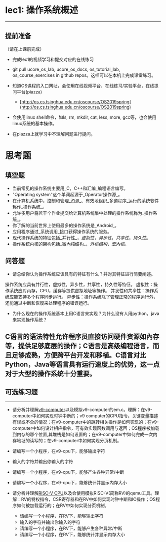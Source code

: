 # lec1: 操作系统概述

---

## **提前准备**

（请在上课前完成）

* 完成lec1的视频学习和提交对应的在线练习
* git pull ucore\_os\_lab, ucore\_os\_docs, os\_tutorial\_lab, os\_course\_exercises in github repos。这样可以在本机上完成课堂练习。
* 知道OS课程的入口网址，会使用在线视频平台，在线练习/实验平台，在线提问平台\(piazza\)
  * [http://os.cs.tsinghua.edu.cn/oscourse/OS2019spring](http://os.cs.tsinghua.edu.cn/oscourse/OS2019spring)


* 会使用linux shell命令，如ls, rm, mkdir, cat, less, more, gcc等，也会使用linux系统的基本操作。
* 在piazza上就学习中不理解问题进行提问。



# 思考题

## 填空题

* 当前常见的操作系统主要用_C，C++和汇编_编程语言编写。
* "Operating system"这个单词起源于_Operator操作源_。
* 在计算机系统中，控制和管理_资源_、有效地组织_多道程序_运行的系统软件称作_操作系统_。
* 允许多用户将若干个作业提交给计算机系统集中处理的操作系统称为_操作系统_。
* 你了解的当前世界上使用最多的操作系统是_Android_。
* 应用程序通过_系统调用_接口获得操作系统的服务。
* 现代操作系统的特征包括_并行性_，_虚拟性_，_异步性_，_共享性_，_持久性_。
* 操作系统内核的架构包括_微內核结构_，_外核结构_，_宏內核_。


## 问答题

- 请总结你认为操作系统应该具有的特征有什么？并对其特征进行简要阐述。

操作系统应具有并行性，虚拟性，异步性，共享性，持久性等特征。
虚拟性：操作系统应对內存，CPU，缓存等提供虚拟地址等操作。
并发性和共享性：操作系统应能支持多个程序同步运行。
异步性：操作系统除了管理正常的程序运行外，还能通过中断和恢復来处理程序的错误运行。

- 为什么现在的操作系统基本上用C语言来实现？为什么没有人用python，java来实现操作系统？

C语言的语法特性允许程序员直接访问硬件资源如內存等，提供足够底层的操作；C语言是高级编程语言，而且足够成熟，方便跨平台开发和移植。C语言对比Python，Java等语言具有运行速度上的优势，这一点对于大型的操作系统十分重要。
---

## 可选练习题

---

- 请分析并理解[v9\-computer](https://github.com/chyyuu/os_tutorial_lab/blob/master/v9_computer/docs/v9_computer.md)以及模拟v9\-computer的em.c。理解：在v9\-computer中如何实现时钟中断的；v9 computer的CPU指令，关键变量描述有误或不全的情况；在v9\-computer中的跳转相关操作是如何实现的；在v9\-computer中如何设计相应指令，可有效实现函数调用与返回；OS程序被加载到内存的哪个位置,其堆栈是如何设置的；在v9\-computer中如何完成一次内存地址的读写的；在v9\-computer中如何实现分页机制。


- 请编写一个小程序，在v9-cpu下，能够输出字符


- 输入的字符并输出你输入的字符


- 请编写一个小程序，在v9-cpu下，能够产生各种异常/中断


- 请编写一个小程序，在v9-cpu下，能够统计并显示内存大小



- 请分析并理解[RISC-V CPU](http://www.riscvbook.com/chinese/)以及会使用模拟RISC\-V(简称RV)的qemu工具。理解：RV的特权指令，CSR寄存器和在RV中如何实现时钟中断和IO操作；OS程序如何被加载运行的；在RV中如何实现分页机制。
  - 请编写一个小程序，在RV下，能够输出字符
  - 输入的字符并输出你输入的字符
  - 请编写一个小程序，在RV下，能够产生各种异常/中断
  - 请编写一个小程序，在RV下，能够统计并显示内存大小
